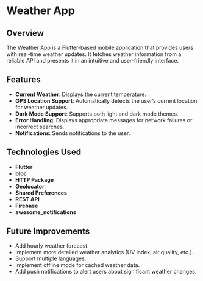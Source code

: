 # Weather App

## Overview
The Weather App is a Flutter-based mobile application that provides users with real-time weather updates. It fetches weather information from a reliable API and presents it in an intuitive and user-friendly interface.

## Features
- **Current Weather**: Displays the current temperature.
- **GPS Location Support**: Automatically detects the user’s current location for weather updates.
- **Dark Mode Support**: Supports both light and dark mode themes.
- **Error Handling**: Displays appropriate messages for network failures or incorrect searches.
- **Notifications**: Sends notifications to the user.

## Technologies Used
- **Flutter** 
- **bloc** 
- **HTTP Package** 
- **Geolocator** 
- **Shared Preferences** 
- **REST API** 
- **Firebase**
- **awesome_notifications**

## Future Improvements
- Add hourly weather forecast.
- Implement more detailed weather analytics (UV index, air quality, etc.).
- Support multiple languages.
- Implement offline mode for cached weather data.
- Add push notifications to alert users about significant weather changes.

